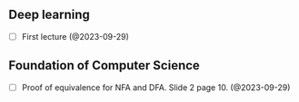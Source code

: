 ## Deep learning

- [ ] First lecture (@2023-09-29)


## Foundation of Computer Science

- [ ] Proof of equivalence for NFA and DFA. Slide 2 page 10. (@2023-09-29)